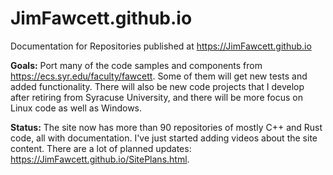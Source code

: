 # JimFawcett.github.io

Documentation for Repositories published at https://JimFawcett.github.io

<strong>Goals:</strong>
Port many of the code samples and components from https://ecs.syr.edu/faculty/fawcett.  Some of them will
get new tests and added functionality.  There will also be new code projects that I develop after retiring
from Syracuse University, and there will be more focus on Linux code as well as Windows.

<strong>Status:</strong>
The site now has more than 90 repositories of mostly C++ and Rust code, all with documentation.  I've just started adding videos about the 
site content.  There are a lot of planned updates: https://JimFawcett.github.io/SitePlans.html.
